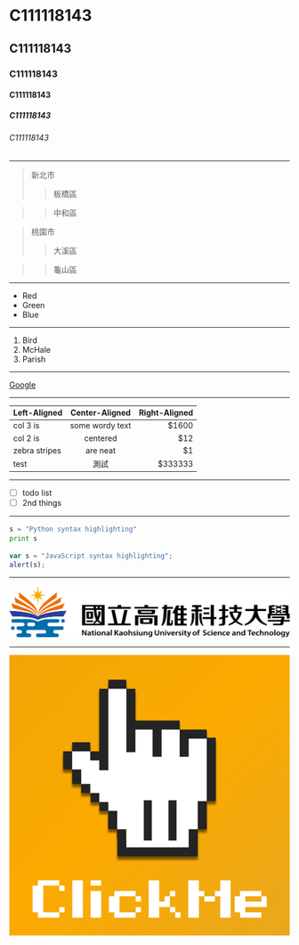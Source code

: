 # C111118143
## C111118143
### C111118143
#### C111118143
##### C111118143
###### C111118143
***
> 新北市
>>板橋區

>>中和區

> 桃園市
>>大溪區

>>龜山區
***
* Red
* Green
* Blue
***
1. Bird
2. McHale
3. Parish
***
[Google](https://www.google.com/)
***
| Left-Aligned | Center-Aligned | Right-Aligned |
| :----------- | :------------: | ------------: |
| col 3 is     | some wordy text| $1600 |
| col 2 is     | centered       | $12   |
| zebra stripes| are neat       | $1    |
| test | 測試 | $333333 |
***
- [ ] todo list
- [ ] 2nd things
***
```python
s = "Python syntax highlighting"
print s
```
```js
var s = "JavaScript syntax highlighting";
alert(s);
```
***
![NKUST](nkust.png "高科大")
***
[![click me](clickme.png)](https://www.youtube.com/watch?v=dQw4w9WgXcQ)
